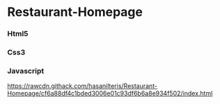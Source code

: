 # Restaurant-Homepage


### Html5
### Css3
### Javascript


https://rawcdn.githack.com/hasanilteris/Restaurant-Homepage/cf6a88df4c1bded3006e01c93df6b6a8e934f502/index.html
